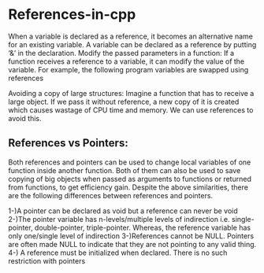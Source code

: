 # References-in-cpp
When a variable is declared as a reference, it becomes an alternative name for an existing variable. A variable can be declared as a reference by putting ‘&’ in the declaration. 
Modify the passed parameters in a function: If a function receives a reference to a variable, it can modify the value of the variable. For example, the following program variables are swapped using references

Avoiding a copy of large structures: Imagine a function that has to receive a large object. If we pass it without reference, a new copy of it is created which causes wastage of CPU time and memory. We can use references to avoid this.

References vs Pointers:
-------------------

Both references and pointers can be used to change local variables of one function inside another function. Both of them can also be used to save copying of big objects when passed as arguments to functions or returned from functions, to get efficiency gain. Despite the above similarities, there are the following differences between references and pointers.

1-)A pointer can be declared as void but a reference can never be void
2-)The pointer variable has n-levels/multiple levels of indirection i.e. single-pointer, double-pointer, triple-pointer. Whereas, the reference variable has only one/single level of indirection
3-)References cannot be NULL. Pointers are often made NULL to indicate that they are not pointing to any valid thing.
4-) A reference must be initialized when declared. There is no such restriction with pointers
